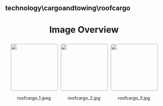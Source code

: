 ## technology\cargoandtowing\roofcargo


<style>
    .image-gallery {
        display: flex;
        flex-wrap: wrap;
        gap: 10px;
        justify-content: center;
        padding: 10px;
    }
    .image-gallery img {
        width: 150px;
        height: auto;
        border: 1px solid #ddd;
        border-radius: 5px;
    }
    .image-gallery div {
        flex: 1 1 calc(33.333% - 20px); /* Three images per row on large screens */
        max-width: 150px;
        text-align: center;
    }
    @media (max-width: 768px) {
        .image-gallery div {
            flex: 1 1 calc(50% - 20px); /* Two images per row on medium screens */
        }
    }
    @media (max-width: 480px) {
        .image-gallery div {
            flex: 1 1 100%; /* One image per row on small screens */
        }
    }
</style>
<h1 style ="text-align: center;"> Image Overview </h1> <div class="image-gallery">
<div>
<img src="https://media.evkx.net/multimedia/technology/cargoandtowing/roofcargo/roofcargo_1_st.jpeg">
<p>roofcargo_1.jpeg</p>
</div>
<div>
<img src="https://media.evkx.net/multimedia/technology/cargoandtowing/roofcargo/roofcargo_2_st.jpg">
<p>roofcargo_2.jpg</p>
</div>
<div>
<img src="https://media.evkx.net/multimedia/technology/cargoandtowing/roofcargo/roofcargo_3_st.jpg">
<p>roofcargo_3.jpg</p>
</div>
</div>

